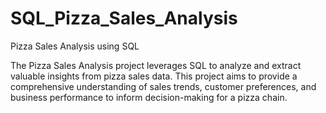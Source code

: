 # SQL_Pizza_Sales_Analysis
Pizza Sales Analysis using SQL

The Pizza Sales Analysis project leverages SQL to analyze and extract valuable insights from pizza sales data. This project aims to provide a comprehensive understanding of sales trends, customer preferences, and business performance to inform decision-making for a pizza chain.
